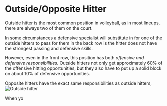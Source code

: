 # Outside/Opposite Hitter

Outside hitter is the most common position in volleyball, as in most lineups, there are always two of them on the court.

In some circumstances a defensive specialist will substitute in for one of the outside hitters to pass for them in the back row is the hitter does not have the strongest passing and defensive skills.

However, even in the front row, this position has both *offensive and defensive responsibilities.* Outside hitters not only get approximately 60% of the offensive hitting opportunities, but they also have to put up a solid block on about 10% of defensive opportunities.

Opposite hitters have the exact same responsibilities as outside hitters, 
![Outside hitter](https://dbukjj6eu5tsf.cloudfront.net/hawaiiathletics.com/images/2020/1/10/040A6315.JPG)

When yo